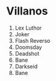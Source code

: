 # Villanos

1. Lex Luthor
2. Joker
3. Flash Reverso
4. Doomsday
5. Deadshot
6. Bane
7. Darkseid
8. Bane

